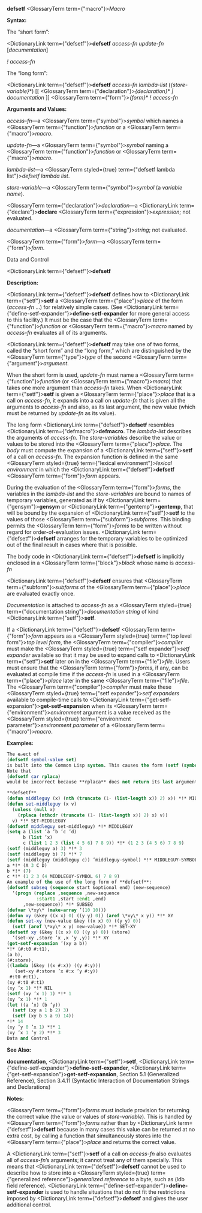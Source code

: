 **defsetf** <GlossaryTerm  term={"macro"}><i>Macro</i></GlossaryTerm> 



**Syntax:** 



The “short form”: 



<DictionaryLink  term={"defsetf"}><b>defsetf</b></DictionaryLink> *access-fn update-fn* [*documentation*] 



*! access-fn* 



The “long form”: 



<DictionaryLink  term={"defsetf"}><b>defsetf</b></DictionaryLink> *access-fn lambda-list* (*\{store-variable\}*\*) [[ <GlossaryTerm  term={"declaration"}><i>\{declaration\}</i></GlossaryTerm>\* *| documentation* ]] <GlossaryTerm  term={"form"}><i>\{form\}</i></GlossaryTerm>\* *! access-fn* 



**Arguments and Values:** 



*access-fn*—a <GlossaryTerm  term={"symbol"}><i>symbol</i></GlossaryTerm> which names a <GlossaryTerm  term={"function"}><i>function</i></GlossaryTerm> or a <GlossaryTerm  term={"macro"}><i>macro</i></GlossaryTerm>. 



*update-fn*—a <GlossaryTerm  term={"symbol"}><i>symbol</i></GlossaryTerm> naming a <GlossaryTerm  term={"function"}><i>function</i></GlossaryTerm> or <GlossaryTerm  term={"macro"}><i>macro</i></GlossaryTerm>. 



*lambda-list*—a <GlossaryTerm styled={true} term={"defsetf lambda list"}><i>defsetf lambda list</i></GlossaryTerm>. 



*store-variable*—a <GlossaryTerm  term={"symbol"}><i>symbol</i></GlossaryTerm> (a *variable name*). 



<GlossaryTerm  term={"declaration"}><i>declaration</i></GlossaryTerm>—a <DictionaryLink  term={"declare"}><b>declare</b></DictionaryLink> <GlossaryTerm  term={"expression"}><i>expression</i></GlossaryTerm>; not evaluated. 



*documentation*—a <GlossaryTerm  term={"string"}><i>string</i></GlossaryTerm>; not evaluated. 



<GlossaryTerm  term={"form"}><i>form</i></GlossaryTerm>—a <GlossaryTerm  term={"form"}><i>form</i></GlossaryTerm>. 



Data and Control 



 



 



<DictionaryLink  term={"defsetf"}><b>defsetf</b></DictionaryLink> 



**Description:** 



<DictionaryLink  term={"defsetf"}><b>defsetf</b></DictionaryLink> defines how to <DictionaryLink  term={"setf"}><b>setf</b></DictionaryLink> a <GlossaryTerm  term={"place"}><i>place</i></GlossaryTerm> of the form (*access-fn* ...) for relatively simple cases. (See <DictionaryLink  term={"define-setf-expander"}><b>define-setf-expander</b></DictionaryLink> for more general access to this facility.) It must be the case that the <GlossaryTerm  term={"function"}><i>function</i></GlossaryTerm> or <GlossaryTerm  term={"macro"}><i>macro</i></GlossaryTerm> named by *access-fn* evaluates all of its arguments. 



<DictionaryLink  term={"defsetf"}><b>defsetf</b></DictionaryLink> may take one of two forms, called the “short form” and the “long form,” which are distinguished by the <GlossaryTerm  term={"type"}><i>type</i></GlossaryTerm> of the second <GlossaryTerm  term={"argument"}><i>argument</i></GlossaryTerm>. 



When the short form is used, *update-fn* must name a <GlossaryTerm  term={"function"}><i>function</i></GlossaryTerm> (or <GlossaryTerm  term={"macro"}><i>macro</i></GlossaryTerm>) that takes one more argument than *access-fn* takes. When <DictionaryLink  term={"setf"}><b>setf</b></DictionaryLink> is given a <GlossaryTerm  term={"place"}><i>place</i></GlossaryTerm> that is a call on *access-fn*, it expands into a call on *update-fn* that is given all the arguments to *access-fn* and also, as its last argument, the new value (which must be returned by *update-fn* as its value). 



The long form <DictionaryLink  term={"defsetf"}><b>defsetf</b></DictionaryLink> resembles <DictionaryLink  term={"defmacro"}><b>defmacro</b></DictionaryLink>. The *lambda-list* describes the arguments of *access-fn*. The *store-variables* describe the value or values to be stored into the <GlossaryTerm  term={"place"}><i>place</i></GlossaryTerm>. The *body* must compute the expansion of a <DictionaryLink  term={"setf"}><b>setf</b></DictionaryLink> of a call on *access-fn*. The expansion function is defined in the same <GlossaryTerm styled={true} term={"lexical environment"}><i>lexical environment</i></GlossaryTerm> in which the <DictionaryLink  term={"defsetf"}><b>defsetf</b></DictionaryLink> <GlossaryTerm  term={"form"}><i>form</i></GlossaryTerm> appears. 



During the evaluation of the <GlossaryTerm  term={"form"}><i>forms</i></GlossaryTerm>, the variables in the *lambda-list* and the *store-variables* are bound to names of temporary variables, generated as if by <DictionaryLink  term={"gensym"}><b>gensym</b></DictionaryLink> or <DictionaryLink  term={"gentemp"}><b>gentemp</b></DictionaryLink>, that will be bound by the expansion of <DictionaryLink  term={"setf"}><b>setf</b></DictionaryLink> to the values of those <GlossaryTerm  term={"subform"}><i>subforms</i></GlossaryTerm>. This binding permits the <GlossaryTerm  term={"form"}><i>forms</i></GlossaryTerm> to be written without regard for order-of-evaluation issues. <DictionaryLink  term={"defsetf"}><b>defsetf</b></DictionaryLink> arranges for the temporary variables to be optimized out of the final result in cases where that is possible. 



The body code in <DictionaryLink  term={"defsetf"}><b>defsetf</b></DictionaryLink> is implicitly enclosed in a <GlossaryTerm  term={"block"}><i>block</i></GlossaryTerm> whose name is *access-fn* 



<DictionaryLink  term={"defsetf"}><b>defsetf</b></DictionaryLink> ensures that <GlossaryTerm  term={"subform"}><i>subforms</i></GlossaryTerm> of the <GlossaryTerm  term={"place"}><i>place</i></GlossaryTerm> are evaluated exactly once. 



*Documentation* is attached to *access-fn* as a <GlossaryTerm styled={true} term={"documentation string"}><i>documentation string</i></GlossaryTerm> of kind <DictionaryLink  term={"setf"}><b>setf</b></DictionaryLink>. 



If a <DictionaryLink  term={"defsetf"}><b>defsetf</b></DictionaryLink> <GlossaryTerm  term={"form"}><i>form</i></GlossaryTerm> appears as a <GlossaryTerm styled={true} term={"top level form"}><i>top level form</i></GlossaryTerm>, the <GlossaryTerm  term={"compiler"}><i>compiler</i></GlossaryTerm> must make the <GlossaryTerm styled={true} term={"setf expander"}><i>setf expander</i></GlossaryTerm> available so that it may be used to expand calls to <DictionaryLink  term={"setf"}><b>setf</b></DictionaryLink> later on in the <GlossaryTerm  term={"file"}><i>file</i></GlossaryTerm>. Users must ensure that the <GlossaryTerm  term={"form"}><i>forms</i></GlossaryTerm>, if any, can be evaluated at compile time if the *access-fn* is used in a <GlossaryTerm  term={"place"}><i>place</i></GlossaryTerm> later in the same <GlossaryTerm  term={"file"}><i>file</i></GlossaryTerm>. The <GlossaryTerm  term={"compiler"}><i>compiler</i></GlossaryTerm> must make these <GlossaryTerm styled={true} term={"setf expander"}><i>setf expanders</i></GlossaryTerm> available to compile-time calls to <DictionaryLink  term={"get-setf-expansion"}><b>get-setf-expansion</b></DictionaryLink> when its <GlossaryTerm  term={"environment"}><i>environment</i></GlossaryTerm> argument is a value received as the <GlossaryTerm styled={true} term={"environment parameter"}><i>environment parameter</i></GlossaryTerm> of a <GlossaryTerm  term={"macro"}><i>macro</i></GlossaryTerm>. 



**Examples:**
```lisp
The e↵ect of 
(defsetf symbol-value set) 
is built into the Common Lisp system. This causes the form (setf (symbol-value foo) fu) to expand into (set foo fu). 
Note that 
(defsetf car rplaca) 
would be incorrect because **rplaca** does not return its last argument. 

**defsetf** 
(defun middleguy (x) (nth (truncate (1- (list-length x)) 2) x)) *!* MIDDLEGUY 
(defun set-middleguy (x v) 
  (unless (null x) 
    (rplaca (nthcdr (truncate (1- (list-length x)) 2) x) v)) 
  v) *!* SET-MIDDLEGUY 
(defsetf middleguy set-middleguy) *!* MIDDLEGUY 
(setq a (list ’a ’b ’c ’d) 
      b (list ’x) 
      c (list 1 2 3 (list 4 5 6) 7 8 9)) *!* (1 2 3 (4 5 6) 7 8 9) 
(setf (middleguy a) 3) *!* 3 
(setf (middleguy b) 7) *!* 7 
(setf (middleguy (middleguy c)) ’middleguy-symbol) *!* MIDDLEGUY-SYMBOL 
a *!* (A 3 C D) 
b *!* (7) 
c *!* (1 2 3 (4 MIDDLEGUY-SYMBOL 6) 7 8 9) 
An example of the use of the long form of **defsetf**: 
(defsetf subseq (sequence start &optional end) (new-sequence) 
  ‘(progn (replace ,sequence ,new-sequence 
		   :start1 ,start :end1 ,end) 
	  ,new-sequence)) *!* SUBSEQ 
(defvar \*xy\* (make-array ’(10 10))) 
(defun xy (&key ((x x) 0) ((y y) 0)) (aref \*xy\* x y)) *!* XY 
(defun set-xy (new-value &key ((x x) 0) ((y y) 0)) 
  (setf (aref \*xy\* x y) new-value)) *!* SET-XY 
(defsetf xy (&key ((x x) 0) ((y y) 0)) (store) 
  ‘(set-xy ,store ’x ,x ’y ,y)) *!* XY 
(get-setf-expansion ’(xy a b)) 
*!* (#:t0 #:t1), 
(a b), 
(#:store), 
((lambda (&key ((x #:x)) ((y #:y))) 
   (set-xy #:store ’x #:x ’y #:y)) 
 #:t0 #:t1), 
(xy #:t0 #:t1) 
(xy ’x 1) *!* NIL 
(setf (xy ’x 1) 1) *!* 1 
(xy ’x 1) *!* 1 
(let ((a ’x) (b ’y)) 
  (setf (xy a 1 b 2) 3) 
  (setf (xy b 5 a 9) 14)) 
*!* 14 
(xy ’y 0 ’x 1) *!* 1 
(xy ’x 1 ’y 2) *!* 3 
Data and Control 

```
**See Also:** 



**documentation**, <DictionaryLink  term={"setf"}><b>setf</b></DictionaryLink>, <DictionaryLink  term={"define-setf-expander"}><b>define-setf-expander</b></DictionaryLink>, <DictionaryLink  term={"get-setf-expansion"}><b>get-setf-expansion</b></DictionaryLink>, Section 5.1 (Generalized Reference), Section 3.4.11 (Syntactic Interaction of Documentation Strings and Declarations) 



**Notes:** 



<GlossaryTerm  term={"form"}><i>forms</i></GlossaryTerm> must include provision for returning the correct value (the value or values of *store-variable*). This is handled by <GlossaryTerm  term={"form"}><i>forms</i></GlossaryTerm> rather than by <DictionaryLink  term={"defsetf"}><b>defsetf</b></DictionaryLink> because in many cases this value can be returned at no extra cost, by calling a function that simultaneously stores into the <GlossaryTerm  term={"place"}><i>place</i></GlossaryTerm> and returns the correct value. 



A <DictionaryLink  term={"setf"}><b>setf</b></DictionaryLink> of a call on *access-fn* also evaluates all of *access-fn*’s arguments; it cannot treat any of them specially. This means that <DictionaryLink  term={"defsetf"}><b>defsetf</b></DictionaryLink> cannot be used to describe how to store into a <GlossaryTerm styled={true} term={"generalized reference"}><i>generalized reference</i></GlossaryTerm> to a byte, such as (ldb field reference). <DictionaryLink  term={"define-setf-expander"}><b>define-setf-expander</b></DictionaryLink> is used to handle situations that do not fit the restrictions imposed by <DictionaryLink  term={"defsetf"}><b>defsetf</b></DictionaryLink> and gives the user additional control. 



